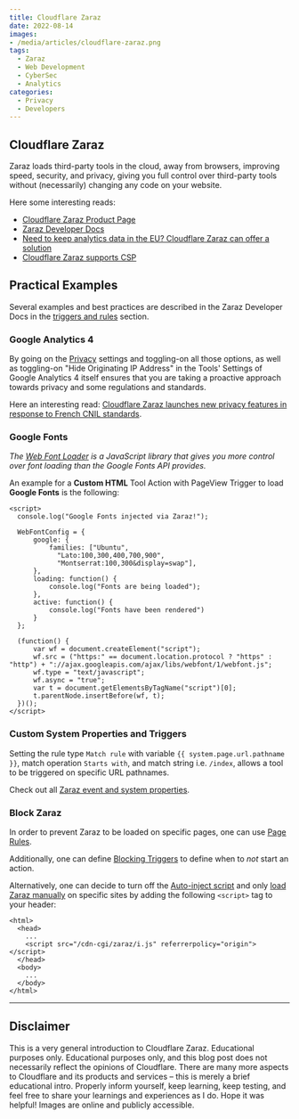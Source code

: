 ```yaml
---
title: Cloudflare Zaraz
date: 2022-08-14
images: 
- /media/articles/cloudflare-zaraz.png
tags:
  - Zaraz
  - Web Development
  - CyberSec
  - Analytics
categories:
  - Privacy
  - Developers
---
```


## Cloudflare Zaraz

Zaraz loads third-party tools in the cloud, away from browsers, improving speed, security, and privacy, giving you full control over third-party tools without (necessarily) changing any code on your website.

Here some interesting reads:
* [Cloudflare Zaraz Product Page](https://www.cloudflare.com/products/zaraz/)
* [Zaraz Developer Docs](https://developers.cloudflare.com/zaraz/)
* [Need to keep analytics data in the EU? Cloudflare Zaraz can offer a solution](https://blog.cloudflare.com/keep-analytics-tracking-data-in-the-eu-cloudflare-zaraz/)
* [Cloudflare Zaraz supports CSP](https://blog.cloudflare.com/cloudflare-zaraz-supports-csp/)

## Practical Examples

Several examples and best practices are described in the Zaraz Developer Docs in the [triggers and rules](https://developers.cloudflare.com/zaraz/reference/triggers/) section.

### Google Analytics 4

By going on the [Privacy](https://dash.cloudflare.com/?to=/:account/:zone/zaraz/settings) settings and toggling-on all those options, as well as toggling-on "Hide Originating IP Address" in the Tools' Settings of Google Analytics 4 itself ensures that you are taking a proactive approach towards privacy and some regulations and standards.

Here an interesting read: [Cloudflare Zaraz launches new privacy features in response to French CNIL standards](https://blog.cloudflare.com/zaraz-privacy-features-in-response-to-cnil/).

### Google Fonts

_The [Web Font Loader](https://github.com/typekit/webfontloader) is a JavaScript library that gives you more control over font loading than the Google Fonts API provides._

An example for a **Custom HTML** Tool Action with PageView Trigger to load **Google Fonts** is the following:
```
<script>
  console.log("Google Fonts injected via Zaraz!");

  WebFontConfig = {
      google: {
          families: ["Ubuntu", 
            "Lato:100,300,400,700,900", 
            "Montserrat:100,300&display=swap"],
      },
      loading: function() {
          console.log("Fonts are being loaded");
      },
      active: function() {
          console.log("Fonts have been rendered")
      }
  };

  (function() {
      var wf = document.createElement("script");
      wf.src = ("https:" == document.location.protocol ? "https" : "http") + "://ajax.googleapis.com/ajax/libs/webfont/1/webfont.js";
      wf.type = "text/javascript";
      wf.async = "true";
      var t = document.getElementsByTagName("script")[0];
      t.parentNode.insertBefore(wf, t);
  })(); 
</script>
```

### Custom System Properties and Triggers

Setting the rule type `Match rule` with variable `{{ system.page.url.pathname }}`, match operation `Starts with`, and match string i.e. `/index`, allows a tool to be triggered on specific URL pathnames.

Check out all [Zaraz event and system properties](https://developers.cloudflare.com/zaraz/reference/properties-reference/).

### Block Zaraz

In order to prevent Zaraz to be loaded on specific pages, one can use [Page Rules](https://developers.cloudflare.com/zaraz/advanced/block-zaraz/).

Additionally, one can define [Blocking Triggers](https://developers.cloudflare.com/zaraz/advanced/blocking-triggers/) to define when to _not_ start an action.

Alternatively, one can decide to turn off the [Auto-inject script](https://developers.cloudflare.com/zaraz/reference/settings/#auto-inject-script) and only [load Zaraz manually](https://developers.cloudflare.com/zaraz/advanced/load-zaraz-manually/) on specific sites by adding the following `<script>` tag to your header:
```
<html>
  <head>
    ...
    <script src="/cdn-cgi/zaraz/i.js" referrerpolicy="origin"></script>
  </head>
  <body>
    ...
  </body>
</html>
```

* * * *

## Disclaimer

This is a very general introduction to Cloudflare Zaraz. Educational purposes only. Educational purposes only, and this blog post does not necessarily reflect the opinions of Cloudflare. There are many more aspects to Cloudflare and its products and services – this is merely a brief educational intro. Properly inform yourself, keep learning, keep testing, and feel free to share your learnings and experiences as I do. Hope it was helpful! Images are online and publicly accessible.
